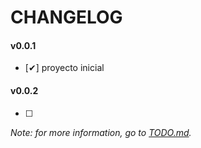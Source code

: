 # CHANGELOG

#### v0.0.1

  - [✔] proyecto inicial

#### v0.0.2

  - [ ] 




*Note: for more information, go to [TODO.md](./TODO.md).*